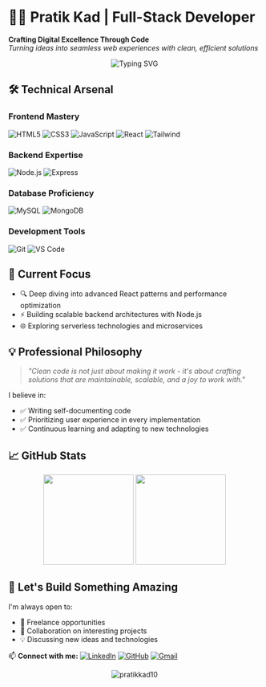 # 👨‍💻 Pratik Kad | Full-Stack Developer

**Crafting Digital Excellence Through Code**  
*Turning ideas into seamless web experiences with clean, efficient solutions*

<div align="center">
  <img src="https://readme-typing-svg.herokuapp.com?font=Fira+Code&pause=1000&color=22C3FF&width=435&lines=Full-Stack+Developer;Web+Enthusiast;Problem+Solver;Continuous+Learner" alt="Typing SVG" />
</div>

## 🛠️ Technical Arsenal

### Frontend Mastery
![HTML5](https://img.shields.io/badge/-HTML5-E34F26?style=flat-square&logo=html5&logoColor=white)
![CSS3](https://img.shields.io/badge/-CSS3-1572B6?style=flat-square&logo=css3)
![JavaScript](https://img.shields.io/badge/-JavaScript-F7DF1E?style=flat-square&logo=javascript&logoColor=black)
![React](https://img.shields.io/badge/-React-61DAFB?style=flat-square&logo=react&logoColor=black)
![Tailwind](https://img.shields.io/badge/-Tailwind_CSS-38B2AC?style=flat-square&logo=tailwind-css&logoColor=white)

### Backend Expertise
![Node.js](https://img.shields.io/badge/-Node.js-339933?style=flat-square&logo=node.js&logoColor=white)
![Express](https://img.shields.io/badge/-Express-000000?style=flat-square&logo=express&logoColor=white)

### Database Proficiency
![MySQL](https://img.shields.io/badge/-MySQL-4479A1?style=flat-square&logo=mysql&logoColor=white)
![MongoDB](https://img.shields.io/badge/-MongoDB-47A248?style=flat-square&logo=mongodb&logoColor=white)

### Development Tools
![Git](https://img.shields.io/badge/-Git-F05032?style=flat-square&logo=git&logoColor=white)
![VS Code](https://img.shields.io/badge/-VS_Code-007ACC?style=flat-square&logo=visual-studio-code)

## 🚀 Current Focus

- 🔍 Deep diving into advanced React patterns and performance optimization
- ⚡ Building scalable backend architectures with Node.js
- 🌐 Exploring serverless technologies and microservices

## 💡 Professional Philosophy

> *"Clean code is not just about making it work - it's about crafting solutions that are maintainable, scalable, and a joy to work with."*

I believe in:
- ✅ Writing self-documenting code
- ✅ Prioritizing user experience in every implementation
- ✅ Continuous learning and adapting to new technologies

## 📈 GitHub Stats

<div align="center">
  <img height="180em" src="https://github-readme-stats.vercel.app/api?username=pratikkad10&show_icons=true&theme=algolia&include_all_commits=true&count_private=true"/>
  <img height="180em" src="https://github-readme-stats.vercel.app/api/top-langs/?username=pratikkad10&layout=compact&langs_count=8&theme=algolia"/>
</div>

## 🤝 Let's Build Something Amazing

I'm always open to:
- 💼 Freelance opportunities
- 🤝 Collaboration on interesting projects
- 💡 Discussing new ideas and technologies

📫 **Connect with me:**
[![LinkedIn](https://img.shields.io/badge/-LinkedIn-0077B5?style=for-the-badge&logo=linkedin&logoColor=white)](www.linkedin.com/in/pratik-kad-808451284)
[![GitHub](https://img.shields.io/badge/-GitHub-181717?style=for-the-badge&logo=github&logoColor=white)](https://github.com/pratikkad10)
[![Gmail](https://img.shields.io/badge/-Gmail-D14836?style=for-the-badge&logo=gmail&logoColor=white)](mailto:your.email@example.com)

<div align="center">
  <img src="https://komarev.com/ghpvc/?username=pratikkad10&label=Profile%20views&color=0e75b6&style=flat" alt="pratikkad10" /> 
</div>
